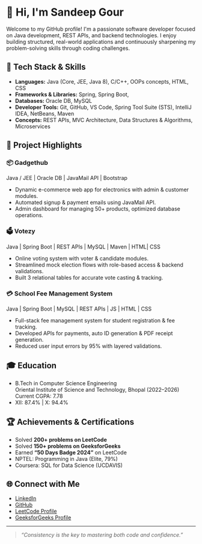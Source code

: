 # 👋 Hi, I'm Sandeep Gour

Welcome to my GitHub profile! I'm a passionate software developer focused on Java development, REST APIs, and backend technologies. I enjoy building structured, real-world applications and continuously sharpening my problem-solving skills through coding challenges.

## 🔧 Tech Stack & Skills

- **Languages:** Java (Core, JEE, Java 8), C/C++, OOPs concepts, HTML, CSS
- **Frameworks & Libraries:**  Spring, Spring Boot,
- **Databases:** Oracle DB, MySQL
- **Developer Tools:** Git, GitHub, VS Code, Spring Tool Suite (STS), IntelliJ IDEA, NetBeans, Maven
- **Concepts:** REST APIs, MVC Architecture, Data Structures & Algorithms, Microservices

## 🧠 Project Highlights

### 📦 Gadgethub
Java / JEE | Oracle DB | JavaMail API | Bootstrap  
- Dynamic e-commerce web app for electronics with admin & customer modules.
- Automated signup & payment emails using JavaMail API.
- Admin dashboard for managing 50+ products, optimized database operations.

### 🗳️ Votezy
Java | Spring Boot | REST APIs | MySQL | Maven | HTML| CSS
- Online voting system with voter & candidate modules.
- Streamlined mock election flows with role-based access & backend validations.
- Built 3 relational tables for accurate vote casting & tracking.

### 💳 School Fee Management System
Java | Spring Boot | MySQL | REST APIs | JS | HTML | CSS 
- Full-stack fee management system for student registration & fee tracking.
- Developed APIs for payments, auto ID generation & PDF receipt generation.
- Reduced user input errors by 95% with layered validations.

## 🎓 Education
- B.Tech in Computer Science Engineering  
  Oriental Institute of Science and Technology, Bhopal (2022–2026)  
  Current CGPA: 7.78
- XII: 87.4% | X: 94.4%

## 🏆 Achievements & Certifications
- Solved **200+ problems on LeetCode**
- Solved **150+ problems on GeeksforGeeks**
- Earned **“50 Days Badge 2024”** on LeetCode
- NPTEL: Programming in Java (Elite, 79%)
- Coursera: SQL for Data Science (UCDAVIS)

## 🌐 Connect with Me
- [LinkedIn](https://www.linkedin.com/in/sandeep-gour-552a99263/)
- [GitHub](https://github.com/sandeepgour-github)
- [LeetCode Profile](https://leetcode.com/u/sandeepgour597/)
- [GeeksforGeeks Profile](https://www.geeksforgeeks.org/user/sandeepgqqwg/)

---

> *“Consistency is the key to mastering both code and confidence.”*
